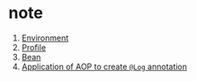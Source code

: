 # note

1. [Environment](note/enviroment.md)
2. [Profile](note/profile.md)
3. [Bean](note/bean.md)
4. [Application of AOP to create `@Log` annotation](chap5_AOP_log/log.md)
